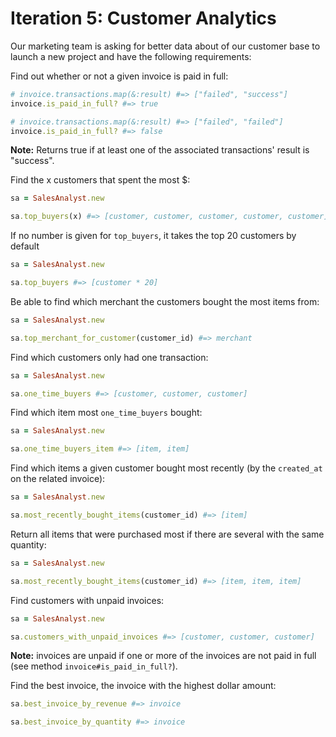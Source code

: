 # Iteration 5: Customer Analytics

Our marketing team is asking for better data about of our customer base to launch a new project and have the following requirements:

Find out whether or not a given invoice is paid in full:   

```rb
# invoice.transactions.map(&:result) #=> ["failed", "success"]  
invoice.is_paid_in_full? #=> true

# invoice.transactions.map(&:result) #=> ["failed", "failed"]  
invoice.is_paid_in_full? #=> false
```

**Note:** Returns true if at least one of the associated transactions' result is "success".  

Find the x customers that spent the most $:

```rb
sa = SalesAnalyst.new

sa.top_buyers(x) #=> [customer, customer, customer, customer, customer]
```

If no number is given for `top_buyers`, it takes the top 20 customers by default

```rb
sa = SalesAnalyst.new

sa.top_buyers #=> [customer * 20]
```

Be able to find which merchant the customers bought the most items from:

```rb
sa = SalesAnalyst.new

sa.top_merchant_for_customer(customer_id) #=> merchant
```

Find which customers only had one transaction:

```rb
sa = SalesAnalyst.new

sa.one_time_buyers #=> [customer, customer, customer]
```

Find which item most `one_time_buyers` bought:

```rb
sa = SalesAnalyst.new

sa.one_time_buyers_item #=> [item, item]
```

Find which items a given customer bought most recently (by the `created_at` on the related invoice):

```rb
sa = SalesAnalyst.new

sa.most_recently_bought_items(customer_id) #=> [item]
```

Return all items that were purchased most if there are several with the same quantity:

```rb
sa = SalesAnalyst.new

sa.most_recently_bought_items(customer_id) #=> [item, item, item]
```

Find customers with unpaid invoices:

```rb
sa = SalesAnalyst.new

sa.customers_with_unpaid_invoices #=> [customer, customer, customer]
```

**Note:** invoices are unpaid if one or more of the invoices are not paid in full (see method `invoice#is_paid_in_full?`).

Find the best invoice, the invoice with the highest dollar amount:

```rb
sa.best_invoice_by_revenue #=> invoice
```

```rb
sa.best_invoice_by_quantity #=> invoice
```
